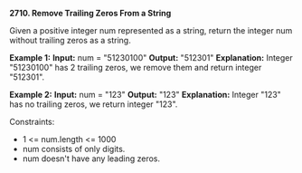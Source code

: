**2710. Remove Trailing Zeros From a String**

Given a positive integer num represented as a string, return the integer num without trailing zeros as a string.

**Example 1:**
**Input:** num = "51230100"
**Output:** "512301"
**Explanation:** Integer "51230100" has 2 trailing zeros, we remove them and return integer "512301".

**Example 2:**
**Input:** num = "123"
**Output:** "123"
**Explanation:** Integer "123" has no trailing zeros, we return integer "123".

Constraints:
- 1 <= num.length <= 1000
- num consists of only digits.
- num doesn't have any leading zeros.